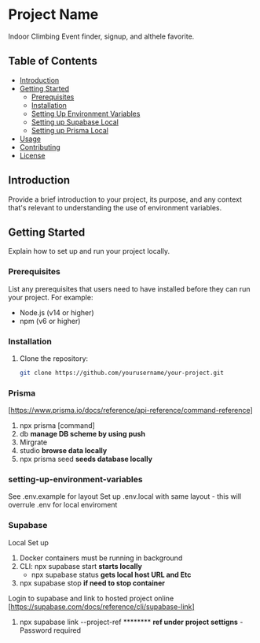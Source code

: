 # Project Name

Indoor Climbing Event finder, signup, and althele favorite. 

## Table of Contents

- [Introduction](#introduction)
- [Getting Started](#getting-started)
  - [Prerequisites](#prerequisites)
  - [Installation](#installation)
  - [Setting Up Environment Variables](#setting-up-environment-variables)
  - [Setting up Supabase Local](#supabase)
  - [Setting up Prisma Local](#prisma)
- [Usage](#usage)
- [Contributing](#contributing)
- [License](#license)

## Introduction

Provide a brief introduction to your project, its purpose, and any context that's relevant to understanding the use of environment variables.

## Getting Started

Explain how to set up and run your project locally.

### Prerequisites

List any prerequisites that users need to have installed before they can run your project. For example:

- Node.js (v14 or higher)
- npm (v6 or higher)

### Installation

1. Clone the repository:

   ```bash
   git clone https://github.com/yourusername/your-project.git


### Prisma 
[https://www.prisma.io/docs/reference/api-reference/command-reference]


1. npx prisma [command]
  1. db **manage DB scheme by using push**
  2. Mirgrate  
  3. studio **browse data locally** 
2. npx prisma seed **seeds database locally** 


### setting-up-environment-variables
See .env.example for layout
Set up .env.local with same layout - this will overrule .env for local enviroment 



### Supabase 
Local Set up 
1. Docker containers must be running in background 
2. CLI: npx supabase start  **starts locally**
    - npx supabase status **gets local host URL and Etc** 
3. npx supabase stop **if need to stop container**

Login to supabase and link to hosted project online
[https://supabase.com/docs/reference/cli/supabase-link]
1. npx supabase link --project-ref ******** **ref under project settigns**
    -Password required 





